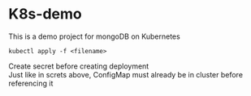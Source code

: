 # K8s-demo

This is a demo project for mongoDB on Kubernetes

```
kubectl apply -f <filename>
```
Create secret before creating deployment <br>
Just like in screts above, ConfigMap must already be in cluster before referencing it 
